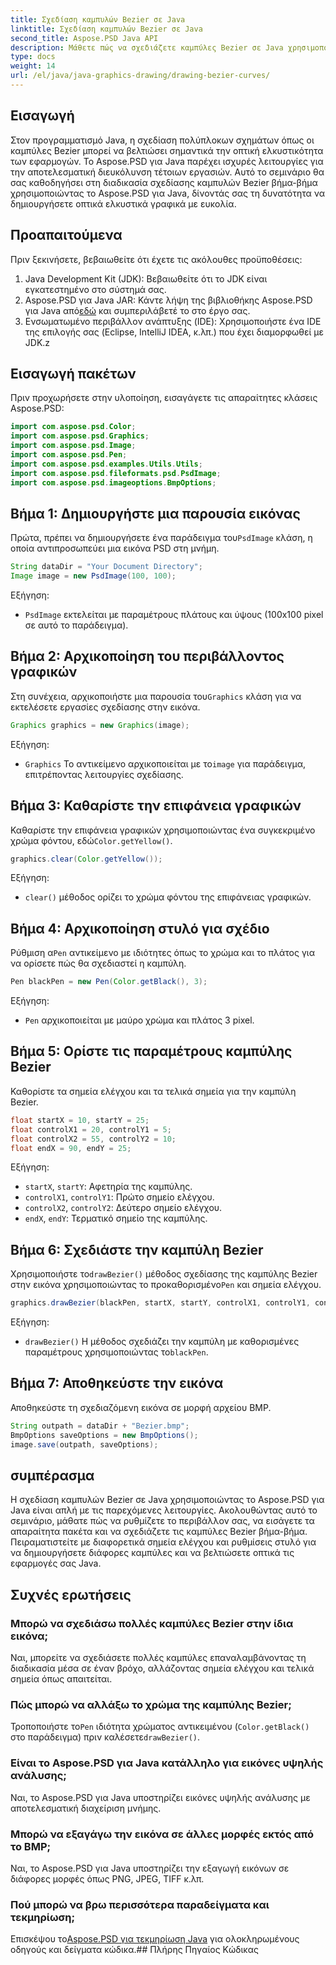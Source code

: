 ```yaml
---
title: Σχεδίαση καμπυλών Bezier σε Java
linktitle: Σχεδίαση καμπυλών Bezier σε Java
second_title: Aspose.PSD Java API
description: Μάθετε πώς να σχεδιάζετε καμπύλες Bezier σε Java χρησιμοποιώντας το Aspose.PSD για Java. Ακολουθήστε τον βήμα προς βήμα οδηγό μας με παραδείγματα κώδικα.
type: docs
weight: 14
url: /el/java/java-graphics-drawing/drawing-bezier-curves/
---
```

## Εισαγωγή
Στον προγραμματισμό Java, η σχεδίαση πολύπλοκων σχημάτων όπως οι καμπύλες Bezier μπορεί να βελτιώσει σημαντικά την οπτική ελκυστικότητα των εφαρμογών. Το Aspose.PSD για Java παρέχει ισχυρές λειτουργίες για την αποτελεσματική διευκόλυνση τέτοιων εργασιών. Αυτό το σεμινάριο θα σας καθοδηγήσει στη διαδικασία σχεδίασης καμπυλών Bezier βήμα-βήμα χρησιμοποιώντας το Aspose.PSD για Java, δίνοντάς σας τη δυνατότητα να δημιουργήσετε οπτικά ελκυστικά γραφικά με ευκολία.
## Προαπαιτούμενα
Πριν ξεκινήσετε, βεβαιωθείτε ότι έχετε τις ακόλουθες προϋποθέσεις:
1. Java Development Kit (JDK): Βεβαιωθείτε ότι το JDK είναι εγκατεστημένο στο σύστημά σας.
2.  Aspose.PSD για Java JAR: Κάντε λήψη της βιβλιοθήκης Aspose.PSD για Java από[εδώ](https://releases.aspose.com/psd/java/) και συμπεριλάβετέ το στο έργο σας.
3. Ενσωματωμένο περιβάλλον ανάπτυξης (IDE): Χρησιμοποιήστε ένα IDE της επιλογής σας (Eclipse, IntelliJ IDEA, κ.λπ.) που έχει διαμορφωθεί με JDK.z
## Εισαγωγή πακέτων
Πριν προχωρήσετε στην υλοποίηση, εισαγάγετε τις απαραίτητες κλάσεις Aspose.PSD:
```java
import com.aspose.psd.Color;
import com.aspose.psd.Graphics;
import com.aspose.psd.Image;
import com.aspose.psd.Pen;
import com.aspose.psd.examples.Utils.Utils;
import com.aspose.psd.fileformats.psd.PsdImage;
import com.aspose.psd.imageoptions.BmpOptions;
```
## Βήμα 1: Δημιουργήστε μια παρουσία εικόνας
 Πρώτα, πρέπει να δημιουργήσετε ένα παράδειγμα του`PsdImage` κλάση, η οποία αντιπροσωπεύει μια εικόνα PSD στη μνήμη.
```java
String dataDir = "Your Document Directory";
Image image = new PsdImage(100, 100);
```
Εξήγηση:
- `PsdImage` εκτελείται με παραμέτρους πλάτους και ύψους (100x100 pixel σε αυτό το παράδειγμα).
## Βήμα 2: Αρχικοποίηση του περιβάλλοντος γραφικών
 Στη συνέχεια, αρχικοποιήστε μια παρουσία του`Graphics` κλάση για να εκτελέσετε εργασίες σχεδίασης στην εικόνα.
```java
Graphics graphics = new Graphics(image);
```
Εξήγηση:
- `Graphics` Το αντικείμενο αρχικοποιείται με το`image` για παράδειγμα, επιτρέποντας λειτουργίες σχεδίασης.
## Βήμα 3: Καθαρίστε την επιφάνεια γραφικών
Καθαρίστε την επιφάνεια γραφικών χρησιμοποιώντας ένα συγκεκριμένο χρώμα φόντου, εδώ`Color.getYellow()`.
```java
graphics.clear(Color.getYellow());
```
Εξήγηση:
- `clear()` μέθοδος ορίζει το χρώμα φόντου της επιφάνειας γραφικών.
## Βήμα 4: Αρχικοποίηση στυλό για σχέδιο
 Ρύθμιση α`Pen` αντικείμενο με ιδιότητες όπως το χρώμα και το πλάτος για να ορίσετε πώς θα σχεδιαστεί η καμπύλη.
```java
Pen blackPen = new Pen(Color.getBlack(), 3);
```
Εξήγηση:
- `Pen` αρχικοποιείται με μαύρο χρώμα και πλάτος 3 pixel.
## Βήμα 5: Ορίστε τις παραμέτρους καμπύλης Bezier
Καθορίστε τα σημεία ελέγχου και τα τελικά σημεία για την καμπύλη Bezier.
```java
float startX = 10, startY = 25;
float controlX1 = 20, controlY1 = 5;
float controlX2 = 55, controlY2 = 10;
float endX = 90, endY = 25;
```
Εξήγηση:
- `startX`, `startY`: Αφετηρία της καμπύλης.
- `controlX1`, `controlY1`: Πρώτο σημείο ελέγχου.
- `controlX2`, `controlY2`: Δεύτερο σημείο ελέγχου.
- `endX`, `endY`: Τερματικό σημείο της καμπύλης.
## Βήμα 6: Σχεδιάστε την καμπύλη Bezier
 Χρησιμοποιήστε το`drawBezier()` μέθοδος σχεδίασης της καμπύλης Bezier στην εικόνα χρησιμοποιώντας το προκαθορισμένο`Pen` και σημεία ελέγχου.
```java
graphics.drawBezier(blackPen, startX, startY, controlX1, controlY1, controlX2, controlY2, endX, endY);
```
Εξήγηση:
- `drawBezier()` Η μέθοδος σχεδιάζει την καμπύλη με καθορισμένες παραμέτρους χρησιμοποιώντας το`blackPen`.
## Βήμα 7: Αποθηκεύστε την εικόνα
Αποθηκεύστε τη σχεδιαζόμενη εικόνα σε μορφή αρχείου BMP.
```java
String outpath = dataDir + "Bezier.bmp";
BmpOptions saveOptions = new BmpOptions();
image.save(outpath, saveOptions);
```
## συμπέρασμα
Η σχεδίαση καμπυλών Bezier σε Java χρησιμοποιώντας το Aspose.PSD για Java είναι απλή με τις παρεχόμενες λειτουργίες. Ακολουθώντας αυτό το σεμινάριο, μάθατε πώς να ρυθμίζετε το περιβάλλον σας, να εισάγετε τα απαραίτητα πακέτα και να σχεδιάζετε τις καμπύλες Bezier βήμα-βήμα. Πειραματιστείτε με διαφορετικά σημεία ελέγχου και ρυθμίσεις στυλό για να δημιουργήσετε διάφορες καμπύλες και να βελτιώσετε οπτικά τις εφαρμογές σας Java.
## Συχνές ερωτήσεις
### Μπορώ να σχεδιάσω πολλές καμπύλες Bezier στην ίδια εικόνα;
Ναι, μπορείτε να σχεδιάσετε πολλές καμπύλες επαναλαμβάνοντας τη διαδικασία μέσα σε έναν βρόχο, αλλάζοντας σημεία ελέγχου και τελικά σημεία όπως απαιτείται.
### Πώς μπορώ να αλλάξω το χρώμα της καμπύλης Bezier;
 Τροποποιήστε το`Pen` ιδιότητα χρώματος αντικειμένου (`Color.getBlack()` στο παράδειγμα) πριν καλέσετε`drawBezier()`.
### Είναι το Aspose.PSD για Java κατάλληλο για εικόνες υψηλής ανάλυσης;
Ναι, το Aspose.PSD για Java υποστηρίζει εικόνες υψηλής ανάλυσης με αποτελεσματική διαχείριση μνήμης.
### Μπορώ να εξαγάγω την εικόνα σε άλλες μορφές εκτός από το BMP;
Ναι, το Aspose.PSD για Java υποστηρίζει την εξαγωγή εικόνων σε διάφορες μορφές όπως PNG, JPEG, TIFF κ.λπ.
### Πού μπορώ να βρω περισσότερα παραδείγματα και τεκμηρίωση;
 Επισκέψου το[Aspose.PSD για τεκμηρίωση Java](https://reference.aspose.com/psd/java/) για ολοκληρωμένους οδηγούς και δείγματα κώδικα.## Πλήρης Πηγαίος Κώδικας